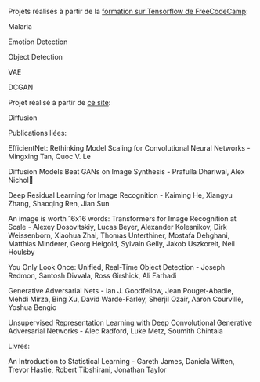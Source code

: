 Projets réalisés à partir de la [formation sur Tensorflow de FreeCodeCamp](https://www.youtube.com/watch?v=IA3WxTTPXqQ):

Malaria

Emotion Detection

Object Detection

VAE

DCGAN


Projet réalisé à partir de [ce site](https://tree.rocks/make-diffusion-model-from-scratch-easy-way-to-implement-quick-diffusion-model-e60d18fd0f2e):

Diffusion


Publications liées:

EfficientNet: Rethinking Model Scaling for Convolutional Neural Networks - Mingxing Tan, Quoc V. Le

Diffusion Models Beat GANs on Image Synthesis - Prafulla Dhariwal, Alex Nichol

Deep Residual Learning for Image Recognition - Kaiming He, Xiangyu Zhang, Shaoqing Ren, Jian Sun

An image is worth 16x16 words: Transformers for Image Recognition at Scale - Alexey Dosovitskiy, Lucas Beyer, Alexander Kolesnikov, Dirk Weissenborn, Xiaohua Zhai, Thomas Unterthiner, Mostafa Dehghani, Matthias Minderer, Georg Heigold, Sylvain Gelly, Jakob Uszkoreit, Neil Houlsby

You Only Look Once: Unified, Real-Time Object Detection - Joseph Redmon, Santosh Divvala, Ross Girshick, Ali Farhadi

Generative Adversarial Nets - Ian J. Goodfellow, Jean Pouget-Abadie, Mehdi Mirza, Bing Xu, David Warde-Farley, Sherjil Ozair, Aaron Courville, Yoshua Bengio

Unsupervised Representation Learning with Deep Convolutional Generative Adversarial Networks - Alec Radford, Luke Metz, Soumith Chintala


Livres:

An Introduction to Statistical Learning - Gareth James, Daniela Witten, Trevor Hastie, Robert Tibshirani, Jonathan Taylor
